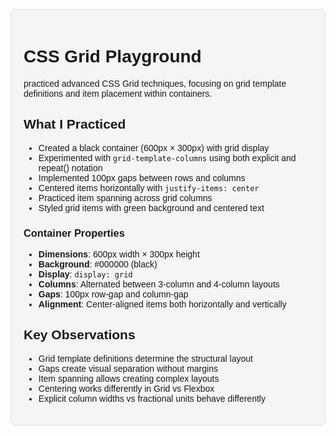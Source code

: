 <div style="background-color: #f5f5f5; padding: 20px; border-radius: 8px; border: 1px solid #ddd; font-family: Arial, sans-serif;">

# CSS Grid Playground 

practiced advanced CSS Grid techniques, focusing on grid template definitions and item placement within containers.

## What I Practiced

- Created a black container (600px × 300px) with grid display
- Experimented with `grid-template-columns` using both explicit and repeat() notation
- Implemented 100px gaps between rows and columns
- Centered items horizontally with `justify-items: center`
- Practiced item spanning across grid columns
- Styled grid items with green background and centered text


### Container Properties
- **Dimensions**: 600px width × 300px height
- **Background**: #000000 (black)
- **Display**: `display: grid`
- **Columns**: Alternated between 3-column and 4-column layouts
- **Gaps**: 100px row-gap and column-gap
- **Alignment**: Center-aligned items both horizontally and vertically



## Key Observations

- Grid template definitions determine the structural layout
- Gaps create visual separation without margins
- Item spanning allows creating complex layouts
- Centering works differently in Grid vs Flexbox
- Explicit column widths vs fractional units behave differently

